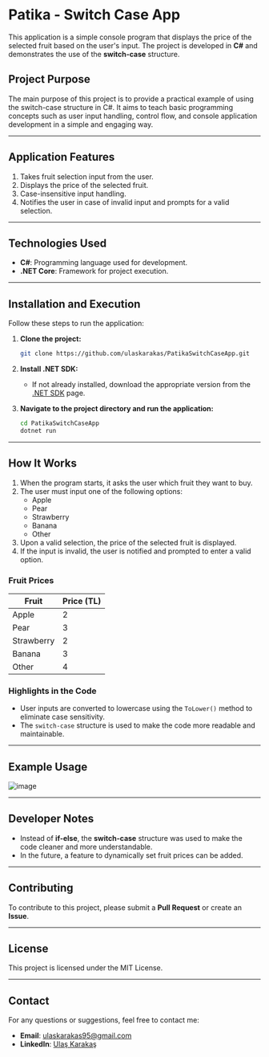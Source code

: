 # Patika - Switch Case App

This application is a simple console program that displays the price of the selected fruit based on the user's input. The project is developed in **C#** and demonstrates the use of the **switch-case** structure.


## Project Purpose

The main purpose of this project is to provide a practical example of using the switch-case structure in C#. It aims to teach basic programming concepts such as user input handling, control flow, and console application development in a simple and engaging way.

---

## Application Features
1. Takes fruit selection input from the user.
2. Displays the price of the selected fruit.
3. Case-insensitive input handling.
4. Notifies the user in case of invalid input and prompts for a valid selection.

---

## Technologies Used
- **C#**: Programming language used for development.
- **.NET Core**: Framework for project execution.

---

## Installation and Execution
Follow these steps to run the application:

1. **Clone the project:**
   ```bash
   git clone https://github.com/ulaskarakas/PatikaSwitchCaseApp.git
   ```
2. **Install .NET SDK:**
   - If not already installed, download the appropriate version from the [.NET SDK](https://dotnet.microsoft.com/download) page.

3. **Navigate to the project directory and run the application:**
   ```bash
   cd PatikaSwitchCaseApp
   dotnet run
   ```

---

## How It Works

1. When the program starts, it asks the user which fruit they want to buy.
2. The user must input one of the following options:
   - Apple
   - Pear
   - Strawberry
   - Banana
   - Other
3. Upon a valid selection, the price of the selected fruit is displayed.
4. If the input is invalid, the user is notified and prompted to enter a valid option.

### Fruit Prices

| Fruit    | Price (TL) |
|----------|------------|
| Apple    | 2          |
| Pear     | 3          |
| Strawberry | 2        |
| Banana   | 3          |
| Other    | 4          |

### Highlights in the Code

- User inputs are converted to lowercase using the `ToLower()` method to eliminate case sensitivity.
- The `switch-case` structure is used to make the code more readable and maintainable.

---

## Example Usage

![image](https://github.com/user-attachments/assets/4f3a8d67-0965-427f-af39-f5c0082d2e50)

---

## Developer Notes

- Instead of **if-else**, the **switch-case** structure was used to make the code cleaner and more understandable.
- In the future, a feature to dynamically set fruit prices can be added.

---

## Contributing
To contribute to this project, please submit a **Pull Request** or create an **Issue**.

---

## License
This project is licensed under the MIT License.

---

## Contact
For any questions or suggestions, feel free to contact me:
- **Email**: [ulaskarakas95@gmail.com](mailto:ulaskarakas95@gmail.com)
- **LinkedIn**: [Ulaş Karakaş](https://www.linkedin.com/in/ulas-karakas/)
